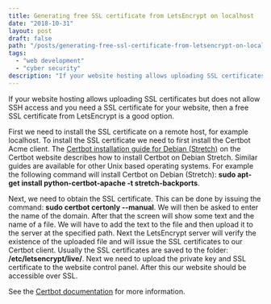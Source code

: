 ```yaml
---
title: Generating free SSL certificate from LetsEncrypt on localhost
date: "2018-10-31"
layout: post
draft: false
path: "/posts/generating-free-ssl-certificate-from-letsencrypt-on-localhost"
tags:
  - "web development"
  - "cyber security" 
description: "If your website hosting allows uploading SSL certificates but does not allow SSH access and you need a SSL certificate for your website, then a free SSL certificate from LetsEncrypt is a good option."
---
```


If your website hosting allows uploading SSL certificates but does not allow SSH access and you need a SSL certificate for your website, then a free SSL certificate from LetsEncrypt is a good option.

First we need to install the SSL certificate on a remote host, for example localhost. To install the SSL certificate we need to first install the Certbot Acme client. The [Certbot installation guide for Debian (Stretch)](https://certbot.eff.org/lets-encrypt/debianstretch-apache.html) on the Certbot website describes how to install Certbot on Debian Stretch. Similar guides are available for other Unix based operating systems. For example the following command will install Certbot on Debian (Stretch): **sudo apt-get install python-certbot-apache -t stretch-backports**.

Next, we need to obtain the SSL certificate. This can be done by issuing the command: **sudo certbot certonly --manual**. We will then be asked to enter the name of the domain. After that the screen will show some text and the name of a file. We will have to add the text to the file and then upload it to the server at the specified path. Next the LetsEncrypt server will verify the existence of the uploaded file and will issue the SSL certificates to our Certbot client. Usually the SSL certificates are saved to the folder: **/etc/letsencrypt/live/**. Next we need to upload the private key and SSL certificate to the website control panel. After this our website should be accessible over SSL.

See the [Certbot documentation](https://certbot.eff.org/docs/using.html#manual) for more information.
